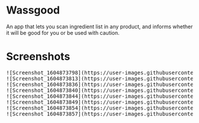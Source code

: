 # Wassgood
An app that lets you scan ingredient list in any product, and informs whether it will be good for you or be used with caution. 

# Screenshots
<pre>
![Screenshot_1604873798](https://user-images.githubusercontent.com/72121311/98485791-8bfcf800-21de-11eb-9607-e23812459b7b.png)
![Screenshot_1604873813](https://user-images.githubusercontent.com/72121311/98485792-8bfcf800-21de-11eb-8086-5cbe29abac81.png)
![Screenshot_1604873836](https://user-images.githubusercontent.com/72121311/98485793-8bfcf800-21de-11eb-9bae-de3b3d6ce9b8.png)
![Screenshot_1604873840](https://user-images.githubusercontent.com/72121311/98485794-8c958e80-21de-11eb-882f-24fb56b6273b.png)
![Screenshot_1604873844](https://user-images.githubusercontent.com/72121311/98485795-8c958e80-21de-11eb-9881-50b9f0320905.png)
![Screenshot_1604873849](https://user-images.githubusercontent.com/72121311/98485796-8c958e80-21de-11eb-9129-7d43db2ace1e.png)
![Screenshot_1604873854](https://user-images.githubusercontent.com/72121311/98485797-8c958e80-21de-11eb-8f2d-f426b2bafdea.png)
![Screenshot_1604873857](https://user-images.githubusercontent.com/72121311/98485798-8d2e2500-21de-11eb-8232-1f1a5a5db428.png)
</pre>
